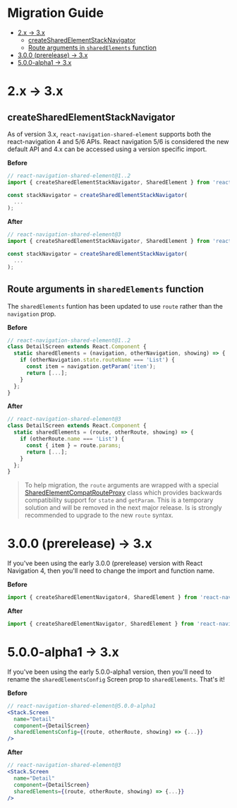 # Migration Guide <!-- omit in toc -->

- [2.x -> 3.x](#2x---3x)
  - [createSharedElementStackNavigator](#createsharedelementstacknavigator)
  - [Route arguments in `sharedElements` function](#route-arguments-in-sharedelements-function)
- [3.0.0 (prerelease) -> 3.x](#300-prerelease---3x)
- [5.0.0-alpha1 -> 3.x](#500-alpha1---3x)

# 2.x -> 3.x

## createSharedElementStackNavigator

As of version 3.x, `react-navigation-shared-element` supports both the react-navigation 4 and 5/6 APIs. React navigation 5/6 is considered the new default API and 4.x can be accessed using a version specific import.

**Before**

```jsx
// react-navigation-shared-element@1..2
import { createSharedElementStackNavigator, SharedElement } from 'react-navigation-shared-element';

const stackNavigator = createSharedElementStackNavigator(
  ...
);
```

**After**

```jsx
// react-navigation-shared-element@3
import { createSharedElementStackNavigator, SharedElement } from 'react-navigation-shared-element/build/v4';

const stackNavigator = createSharedElementStackNavigator(
  ...
);
```


## Route arguments in `sharedElements` function

The `sharedElements` funtion has been updated to use `route` rather than the `navigation` prop.

**Before**

```jsx
// react-navigation-shared-element@1..2
class DetailScreen extends React.Component {
  static sharedElements = (navigation, otherNavigation, showing) => {
    if (otherNavigation.state.routeName === 'List') {
      const item = navigation.getParam('item');
      return [...];
    }
  };
}
```

**After**

```jsx
// react-navigation-shared-element@3
class DetailScreen extends React.Component {
  static sharedElements = (route, otherRoute, showing) => {
    if (otherRoute.name === 'List') {
      const { item } = route.params;
      return [...];
    }
  };
}
```

> To help migration, the `route` arguments are wrapped with a special [SharedElementCompatRouteProxy](../src/SharedElementCompatRouteProxy.ts) class which provides backwards compatibility support for `state` and `getParam`. This is a temporary solution and will be removed in the next major release. Is is strongly recommended to upgrade to the new `route` syntax.


# 3.0.0 (prerelease) -> 3.x

If you've been using the early 3.0.0 (prerelease) version with React Navigation 4, then you'll need to change the import and function name.

**Before**

```jsx
import { createSharedElementNavigator4, SharedElement } from 'react-navigation-shared-element';
```

**After**

```jsx
import { createSharedElementNavigator, SharedElement } from 'react-navigation-shared-element/build/v4';
```


# 5.0.0-alpha1 -> 3.x

If you've been using the early 5.0.0-alpha1 version, then you'll need to rename the `sharedElementsConfig` Screen prop to `sharedElements`. That's it!

**Before**

```jsx
// react-navigation-shared-element@5.0.0-alpha1
<Stack.Screen
  name="Detail"
  component={DetailScreen}
  sharedElementsConfig={(route, otherRoute, showing) => {...}}
/>
```

**After**

```jsx
// react-navigation-shared-element@3
<Stack.Screen
  name="Detail"
  component={DetailScreen}
  sharedElements={(route, otherRoute, showing) => {...}}
/>
```
